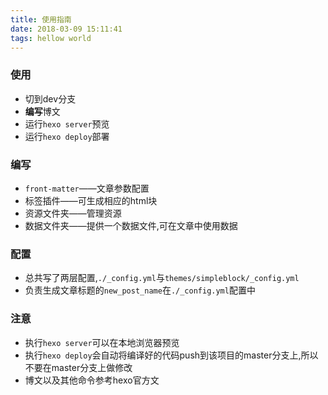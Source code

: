 ```yaml
---
title: 使用指南
date: 2018-03-09 15:11:41
tags: hellow world
---
```

### 使用
- 切到dev分支
- **编写**博文
- 运行`hexo server`预览
- 运行`hexo deploy`部署  

### 编写
- `front-matter`——文章参数配置
- 标签插件——可生成相应的html块
- 资源文件夹——管理资源
- 数据文件夹——提供一个数据文件,可在文章中使用数据  

### 配置
- 总共写了两层配置,`./_config.yml`与`themes/simpleblock/_config.yml`
- 负责生成文章标题的`new_post_name`在`./_config.yml`配置中  

### 注意
- 执行`hexo server`可以在本地浏览器预览
- 执行`hexo deploy`会自动将编译好的代码push到该项目的master分支上,所以不要在master分支上做修改
- 博文以及其他命令参考hexo官方文  

